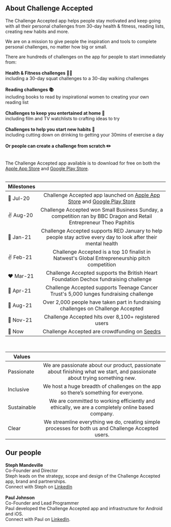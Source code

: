 
    
## About Challenge Accepted

The Challenge Accepted app helps people stay motivated and keep going with all their personal challenges from 30-day health & fitness, reading lists, creating new habits and more.  

We are on a mission to give people the inspiration and tools to complete personal challenges, no matter how big or small. <br/>

There are hundreds of challenges on the app for people to start immediately from: <br/><br/>
**Health & Fitness challenges 🤸‍♀️**<br/>
including a 30-day squat challenges to a 30-day walking challenges<br/><br/>
**Reading challenges 📚**<br/>
including books to read by inspirational women to creating your own reading list<br/><br/>
**Challenges to keep you entertained at home 🧘**<br/>
including film and TV watchlists to crafting ideas to try<br/><br/>
**Challenges to help you start new habits 🌱**<br/>
including cutting down on drinking to getting your 30mins of exercise a day<br/><br/>
**Or people can create a challenge from scratch ✏️** <br/><br/>

The Challenge Accepted app available is to download for free on both the <a href='https://apps.apple.com/us/app/id1517580212'>Apple App Store</a> and <a href='https://play.google.com/store/apps/details?id=com.challengeaccepted.challengeacceptedapp&hl=en_GB'>Google Play Store</a>. <br/><br/>

| Milestones  |  |
| ------------- |:-------------:|
| 🚀 Jul-20   | Challenge Accepted app launched on <a href='https://apps.apple.com/us/app/id1517580212'>Apple App Store</a>  and <a href='https://play.google.com/store/apps/details?id=com.challengeaccepted.challengeacceptedapp&hl=en_GB'>Google Play Store</a>  |
| ✌️ Aug-20  | Challenge Accepted won Small Business Sunday, a competition ran by BBC Dragon and Retail Entrepreneur Theo Paphitis  |
| 🏃️ Jan-21  | Challenge Accepted supports RED January to help people stay active every day to look after their mental health    |
| ✌️ Feb-21   | Challenge Accepted is a top 10 finalist in Natwest's Global Entrepreneurship pitch competition    |
| ❤️ Mar-21   | Challenge Accepted supports the British Heart Foundation Dechox fundraising challenge    |
| 💚 Apr-21   | Challenge Accepted supports Teenage Cancer Trust's 5,000 lunges fundraising challenge    |
| 🌱 Aug-21   | Over 2,000 people have taken part in fundraising challenges on Challenge Accepted     |
| 🚀 Nov-21   | Challenge Accepted hits over 8,100+ registered users     |
| 👀 Now   | Challenge Accepted are crowdfunding on <a href='https://www.seedrs.com/challengeaccepted'>Seedrs</a>      |


<br/>

| Values |  |
| ------------- |:-------------:|
| Passionate   | We are passionate about our product, passionate about finishing what we start, and passionate about trying something new.|
| Inclusive   | We host a huge breadth of challenges on the app so there’s something for everyone.  |
| Sustainable   | We are committed to working efficiently and ethically, we are a completely online based company.     |
| Clear   | We streamline everything we do, creating simple processes for both us and Challenge Accepted users.    |



## Our people
**Steph Mandeville**<br/>
Co-Founder and Director<br/>
Steph leads on the strategy, scope and design of the Challenge Accepted app, brand and partnerships. <br/>
Connect with Steph on <a href='https://www.linkedin.com/in/stephaniemandeville/'>LinkedIn</a> <br/><br/>
**Paul Johnson**<br/>
Co-Founder and Lead Programmer<br/>
Paul developed the Challenge Accepted app and infrastructure for Android and iOS.<br/>
Connect with Paul on <a href='https://www.linkedin.com/in/paulsjohnson91/'>LinkedIn</a>.<br/>